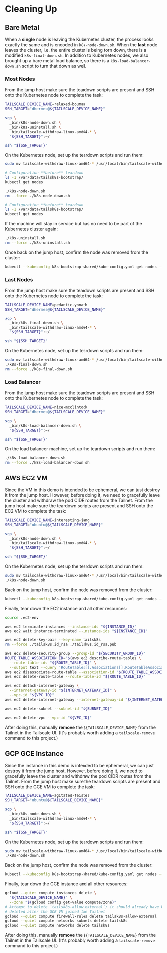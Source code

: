 # Cleaning Up

## Bare Metal

When a **single** node is leaving the Kubernetes cluster, the process looks
exactly the same and is encoded in `k8s-node-down.sh`. When the **last**
node leaves the cluster, i.e. the entire cluster is being torn down, there
is a modified `k8s-final-down.sh`. In addition to Kubernetes nodes, we also
brought up a bare metal load balance, so there is a `k8s-load-balancer-down.sh`
script to turn that down as well.

### Most Nodes

From the jump host make sure the teardown scripts are present and SSH onto
the Kubernetes node to complete the task:

```bash
TAILSCALE_DEVICE_NAME=relaxed-bouman
SSH_TARGET="dhermes@${TAILSCALE_DEVICE_NAME}"

scp \
  _bin/k8s-node-down.sh \
  _bin/k8s-uninstall.sh \
  _bin/tailscale-withdraw-linux-amd64-* \
  "${SSH_TARGET}":~/

ssh "${SSH_TARGET}"
```

On the Kubernetes node, set up the teardown scripts and run them:

```bash
sudo mv tailscale-withdraw-linux-amd64-* /usr/local/bin/tailscale-withdraw

# Configuration **before** teardown
ls -1 /var/data/tailsk8s-bootstrap/
kubectl get nodes

./k8s-node-down.sh
rm --force ./k8s-node-down.sh

# Configuration **before** teardown
ls -1 /var/data/tailsk8s-bootstrap/
kubectl get nodes
```

If the machine will stay in service but has no need to be part of the
Kubernetes cluster again:

```bash
./k8s-uninstall.sh
rm --force ./k8s-uninstall.sh
```

Once back on the jump host, confirm the node was removed from the cluster:

```bash
kubectl --kubeconfig k8s-bootstrap-shared/kube-config.yaml get nodes --output wide
```

### **Last** Nodes

From the jump host make sure the teardown scripts are present and SSH onto
the Kubernetes node to complete the task:

```bash
TAILSCALE_DEVICE_NAME=pedantic-yonath
SSH_TARGET="dhermes@${TAILSCALE_DEVICE_NAME}"

scp \
  _bin/k8s-final-down.sh \
  _bin/tailscale-withdraw-linux-amd64-* \
  "${SSH_TARGET}":~/

ssh "${SSH_TARGET}"
```

On the Kubernetes node, set up the teardown scripts and run them:

```bash
sudo mv tailscale-withdraw-linux-amd64-* /usr/local/bin/tailscale-withdraw
./k8s-final-down.sh
rm --force ./k8s-final-down.sh
```

### Load Balancer

From the jump host make sure the teardown scripts are present and SSH onto
the Kubernetes node to complete the task:

```bash
TAILSCALE_DEVICE_NAME=nice-mcclintock
SSH_TARGET="dhermes@${TAILSCALE_DEVICE_NAME}"

scp \
  _bin/k8s-load-balancer-down.sh \
  "${SSH_TARGET}":~/

ssh "${SSH_TARGET}"
```

On the load balancer machine, set up the teardown scripts and run them:

```bash
./k8s-load-balancer-down.sh
rm --force ./k8s-load-balancer-down.sh
```

## AWS EC2 VM

Since the VM in this demo is intended to be ephemeral, we can just destroy it
from the jump host. However, before doing it, we need to gracefully leave the
cluster and withdraw the pod CIDR routes from the Tailnet. From the jump host
make sure the teardown scripts are present and SSH onto the EC2 VM to complete
the task:

```bash
TAILSCALE_DEVICE_NAME=interesting-jang
SSH_TARGET="ubuntu@${TAILSCALE_DEVICE_NAME}"

scp \
  _bin/k8s-node-down.sh \
  _bin/tailscale-withdraw-linux-amd64-* \
  "${SSH_TARGET}":~/

ssh "${SSH_TARGET}"
```

On the Kubernetes node, set up the teardown scripts and run them:

```bash
sudo mv tailscale-withdraw-linux-amd64-* /usr/local/bin/tailscale-withdraw
./k8s-node-down.sh
```

Back on the jump host, confirm the node was removed from the cluster:

```bash
kubectl --kubeconfig k8s-bootstrap-shared/kube-config.yaml get nodes --output wide
```

Finally, tear down the EC2 instance and all other resources:

```bash
source .ec2-env

aws ec2 terminate-instances --instance-ids "${INSTANCE_ID}"
aws ec2 wait instance-terminated --instance-ids "${INSTANCE_ID}"

aws ec2 delete-key-pair --key-name tailsk8s
rm --force ./tailsk8s.id_rsa ./tailsk8s.id_rsa.pub

aws ec2 delete-security-group --group-id "${SECURITY_GROUP_ID}"
ROUTE_TABLE_ASSOCIATION_ID="$(aws ec2 describe-route-tables \
  --route-table-ids "${ROUTE_TABLE_ID}" \
  --output text --query 'RouteTables[].Associations[].RouteTableAssociationId')"
aws ec2 disassociate-route-table --association-id "${ROUTE_TABLE_ASSOCIATION_ID}"
aws ec2 delete-route-table --route-table-id "${ROUTE_TABLE_ID}"

aws ec2 detach-internet-gateway \
  --internet-gateway-id "${INTERNET_GATEWAY_ID}" \
  --vpc-id "${VPC_ID}"
aws ec2 delete-internet-gateway --internet-gateway-id "${INTERNET_GATEWAY_ID}"

aws ec2 delete-subnet --subnet-id "${SUBNET_ID}"

aws ec2 delete-vpc --vpc-id "${VPC_ID}"
```

After doing this, manually **remove** the `${TAILSCALE_DEVICE_NAME}` from
the Tailnet in the Tailscale UI. (It's probably worth adding a
`tailscale-remove` command to this project.)

## GCP GCE Instance

Since the instance in this demo is intended to be ephemeral, we can just
destroy it from the jump host. However, before doing it, we need to gracefully
leave the cluster and withdraw the pod CIDR routes from the Tailnet. From the
jump host make sure the teardown scripts are present and SSH onto the GCE VM to
complete the task:

```bash
TAILSCALE_DEVICE_NAME=agitated-feistel
SSH_TARGET="ubuntu@${TAILSCALE_DEVICE_NAME}"

scp \
  _bin/k8s-node-down.sh \
  _bin/tailscale-withdraw-linux-amd64-* \
  "${SSH_TARGET}":~/

ssh "${SSH_TARGET}"
```

On the Kubernetes node, set up the teardown scripts and run them:

```bash
sudo mv tailscale-withdraw-linux-amd64-* /usr/local/bin/tailscale-withdraw
./k8s-node-down.sh
```

Back on the jump host, confirm the node was removed from the cluster:

```bash
kubectl --kubeconfig k8s-bootstrap-shared/kube-config.yaml get nodes --output wide
```

Finally, tear down the GCE instance and all other resources:

```bash
gcloud --quiet compute instances delete \
  "${TAILSCALE_DEVICE_NAME}" \
  --zone "$(gcloud config get-value compute/zone)"
# Attempt to delete `tailsk8s-allow-external`; it should already have been
# deleted after the GCE VM joined the Tailnet
gcloud --quiet compute firewall-rules delete tailsk8s-allow-external
gcloud --quiet compute networks subnets delete tailsk8s
gcloud --quiet compute networks delete tailsk8s
```

After doing this, manually **remove** the `${TAILSCALE_DEVICE_NAME}` from
the Tailnet in the Tailscale UI. (It's probably worth adding a
`tailscale-remove` command to this project.)

[1]: https://github.com/prabhatsharma/kubernetes-the-hard-way-aws/blob/c4872b83989562a35e9aba98ff92526a0f1498ca/docs/14-cleanup.md
